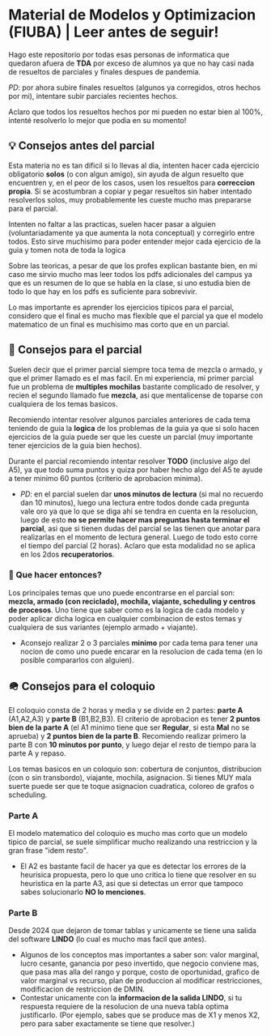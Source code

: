 # Material de Modelos y Optimizacion (FIUBA) | Leer antes de seguir! 

Hago este repositorio por todas esas personas de informatica que quedaron afuera de **TDA** por exceso de alumnos ya que no hay casi nada de resueltos de parciales y finales despues de pandemia.

_PD_: por ahora subire finales resueltos (algunos ya corregidos, otros hechos por mi), intentare subir parciales recientes hechos.

Aclaro que todos los resueltos hechos por mi pueden no estar bien al 100%, intenté resolverlo lo mejor que podia en su momento!

## 💡 Consejos antes del parcial

Esta materia no es tan dificil si lo llevas al dia, intenten hacer cada ejercicio obligatorio **solos** (o con algun amigo), sin ayuda de algun resuelto que encuentren y, en el peor de los casos, usen los resueltos para **correccion propia**. Si se acostumbran a copiar y pegar resueltos sin haber intentado resolverlos solos, muy probablemente les cueste mucho mas prepararse para el parcial.

Intenten no faltar a las practicas, suelen hacer pasar a alguien (voluntariadamente ya que aumenta la nota conceptual) y corregirlo entre todos. Esto sirve muchisimo para poder entender mejor cada ejercicio de la guia y tomen nota de toda la logica

Sobre las teoricas, a pesar de que los profes explican bastante bien, en mi caso me sirvio mucho mas leer todos los pdfs adicionales del campus ya que es un resumen de lo que se habla en la clase, si uno estudia bien de todo lo que hay en los pdfs es suficiente para sobrevivir.

Lo mas importante es aprender los ejercicios tipicos para el parcial, considero que el final es mucho mas flexible que el parcial ya que el modelo matematico de un final es muchisimo mas corto que en un parcial.

## 🧠 Consejos para el parcial

Suelen decir que el primer parcial siempre toca tema de mezcla o armado, y que el primer llamado es el mas facil. En mi experiencia, mi primer parcial fue un problema de **multiples mochilas** bastante complicado de resolver, y recien el segundo llamado fue **mezcla**, asi que mentalicense de toparse con cualquiera de los temas basicos.

Recomiendo intentar resolver algunos parciales anteriores de cada tema teniendo de guia la **logica** de los problemas de la guia ya que si solo hacen ejercicios de la guia puede ser que les cueste un parcial (muy importante tener ejercicios de la guia bien hechos).

Durante el parcial recomiendo intentar resolver **TODO** (inclusive algo del A5), ya que todo suma puntos y quiza por haber hecho algo del A5 te ayude a tener minimo 60 puntos (criterio de aprobacion minima).

- _PD_: en el parcial suelen dar **unos minutos de lectura** (si mal no recuerdo dan 10 minutos), luego una lectura entre todos donde cada pregunta vale oro ya que lo que se diga ahi se tendra en cuenta en la resolucion, luego de esto **no se permite hacer mas preguntas hasta terminar el parcial**, asi que si tienen dudas del parcial se las tienen que anotar para realizarlas en el momento de lectura general. Luego de todo esto corre el tiempo del parcial (2 horas). Aclaro que esta modalidad no se aplica en los 2dos **recuperatorios**.

### 🤔 Que hacer entonces?

Los principales temas que uno puede encontrarse en el parcial son: **mezcla, armado (con reciclado), mochila, viajante, scheduling y centros de procesos**. Uno tiene que saber como es la logica de cada modelo y poder aplicar dicha logica en cualquier combinacion de estos temas y cualquiera de sus variantes (ejemplo armado + viajante).
- Aconsejo realizar 2 o 3 parciales **minimo** por cada tema para tener una nocion de como uno puede encarar en la resolucion de cada tema (en lo posible compararlos con alguien).

## 🪖 Consejos para el coloquio

El coloquio consta de 2 horas y media y se divide en 2 partes: **parte A** (A1,A2,A3) y **parte B** (B1,B2,B3). El criterio de aprobacion es tener **2 puntos bien de la parte A** (el A1 minimo tiene que ser **Regular**, si esta **Mal** no se aprueba) y **2 puntos bien de la parte B**. Recomiendo realizar primero la parte B con **10 minutos por punto**, y luego dejar el resto de tiempo para la parte A y repaso.

Los temas basicos en un coloquio son: cobertura de conjuntos, distribucion (con o sin transbordo), viajante, mochila, asignacion. Si tienes MUY mala suerte puede ser que te toque asignacion cuadratica, coloreo de grafos o scheduling.

### Parte A
El modelo matematico del coloquio es mucho mas corto que un modelo tipico de parcial, se suele simplificar mucho realizando una restriccion y la gran frase "idem resto".
- El A2 es bastante facil de hacer ya que es detectar los errores de la heurisica propuesta, pero lo que uno critica lo tiene que resolver en su heuristica en la parte A3, asi que si detectas un error que tampoco sabes solucionarlo **NO lo menciones**.

### Parte B 
Desde 2024 que dejaron de tomar tablas y unicamente se tiene una salida del software **LINDO** (lo cual es mucho mas facil que antes).
- Algunos de los conceptos mas importantes a saber son: valor marginal, lucro cesante, ganancia por peso invertido, que negocio conviene mas, que pasa mas alla del rango y porque, costo de oportunidad, grafico de valor marginal vs recurso, plan de produccion al modificar restricciones, modificacion de restriccion de DMIN.
- Contestar unicamente con la **informacion de la salida LINDO**, si tu respuesta requiere de la resolucion de una nueva tabla optima justificarlo. (Por ejemplo, sabes que se produce mas de X1 y menos X2, pero para saber exactamente se tiene que resolver.)